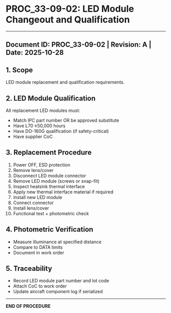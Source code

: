 # PROC_33-09-02: LED Module Changeout and Qualification
---
**Document ID:** PROC_33-09-02 | **Revision:** A | **Date:** 2025-10-28
---
## 1. Scope
LED module replacement and qualification requirements.
## 2. LED Module Qualification
All replacement LED modules must:
- Match IPC part number OR be approved substitute
- Have L70 ≥50,000 hours
- Have DO-160G qualification (if safety-critical)
- Have supplier CoC
## 3. Replacement Procedure
1. Power OFF, ESD protection
2. Remove lens/cover
3. Disconnect LED module connector
4. Remove LED module (screws or snap-fit)
5. Inspect heatsink thermal interface
6. Apply new thermal interface material if required
7. Install new LED module
8. Connect connector
9. Install lens/cover
10. Functional test + photometric check
## 4. Photometric Verification
- Measure illuminance at specified distance
- Compare to DATA limits
- Document in work order
## 5. Traceability
- Record LED module part number and lot code
- Attach CoC to work order
- Update aircraft component log if serialized
---
**END OF PROCEDURE**
